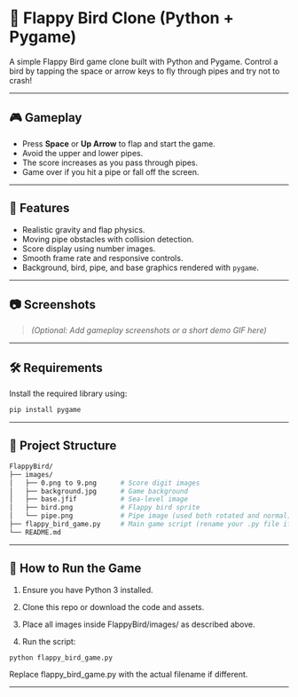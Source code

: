 # 🐤 Flappy Bird Clone (Python + Pygame)

A simple Flappy Bird game clone built with Python and Pygame. Control a bird by tapping the space or arrow keys to fly through pipes and try not to crash!

---

## 🎮 Gameplay

- Press **Space** or **Up Arrow** to flap and start the game.
- Avoid the upper and lower pipes.
- The score increases as you pass through pipes.
- Game over if you hit a pipe or fall off the screen.

---

## 📁 Features

- Realistic gravity and flap physics.
- Moving pipe obstacles with collision detection.
- Score display using number images.
- Smooth frame rate and responsive controls.
- Background, bird, pipe, and base graphics rendered with `pygame`.

---

## 📷 Screenshots

> *(Optional: Add gameplay screenshots or a short demo GIF here)*

---

## 🛠️ Requirements

Install the required library using:

```bash
pip install pygame
```

---

## 📂 Project Structure
```bash
FlappyBird/
├── images/
│   ├── 0.png to 9.png      # Score digit images
│   ├── background.jpg      # Game background
│   ├── base.jfif           # Sea-level image
│   ├── bird.png            # Flappy bird sprite
│   └── pipe.png            # Pipe image (used both rotated and normal)
├── flappy_bird_game.py     # Main game script (rename your .py file if needed)
└── README.md
```

---


## 🚀 How to Run the Game

1. Ensure you have Python 3 installed.

2. Clone this repo or download the code and assets.

3. Place all images inside FlappyBird/images/ as described above.

4. Run the script:

```bash
python flappy_bird_game.py
```

Replace flappy_bird_game.py with the actual filename if different.

---

